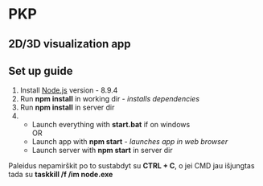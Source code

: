 # PKP

## 2D/3D visualization app

## Set up guide

1. Install [Node.js](https://nodejs.org/en/) version - 8.9.4
2. Run **npm install** in working dir  -  *installs dependencies*
3. Run **npm install** in server dir
4.  * Launch everything with **start.bat** if on windows  
    OR
    * Launch app with **npm start**  -  *launches app in web browser*
    * Launch server with **npm start** in server dir

Paleidus nepamirškit po to sustabdyt su **CTRL + C**, o jei CMD jau išjungtas tada su **taskkill /f /im node.exe**

